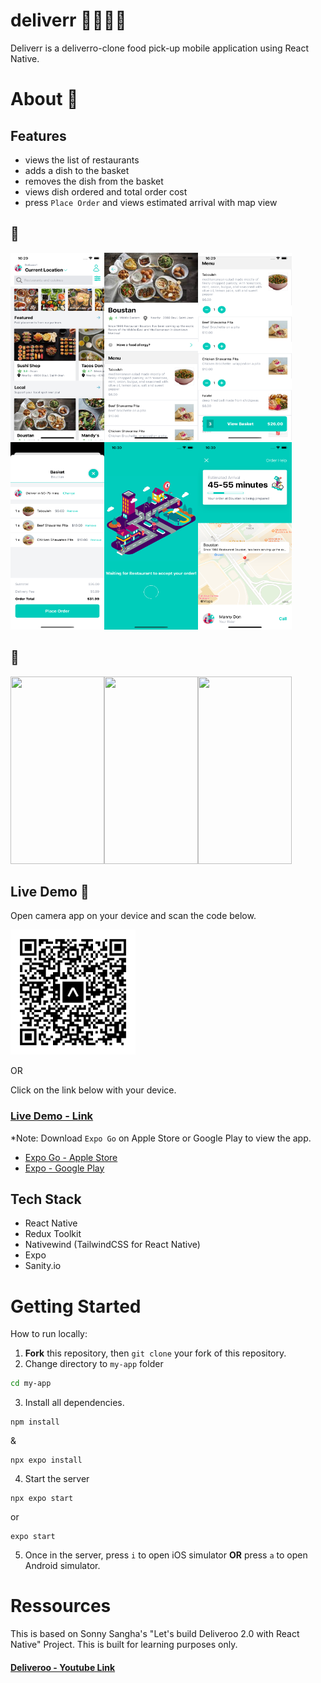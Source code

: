 # deliverr 🍕🥡🍔🌯
Deliverr is a deliverro-clone food pick-up mobile application using React Native. 

# About 📱

## Features
- views the list of restaurants
- adds a dish to the basket 
- removes the dish from the basket 
- views dish ordered and total order cost 
- press `Place Order` and views estimated arrival with map view

## 📸
<img src="./my-app/public/img/Simulator1.png" data-canonical-src="https://gyazo.com/eb5c5741b6a9a16c692170a41a49c858.png" width="150" height="300" /><img src="./my-app/public/img/Simulator2.png" data-canonical-src="https://gyazo.com/eb5c5741b6a9a16c692170a41a49c858.png" width="150" height="300" /><img src="./my-app/public/img/Simulator3.png" data-canonical-src="https://gyazo.com/eb5c5741b6a9a16c692170a41a49c858.png" width="150" height="300" /><img src="./my-app/public/img/Simulator4.png" data-canonical-src="https://gyazo.com/eb5c5741b6a9a16c692170a41a49c858.png" width="150" height="300" /><img src="./my-app/public/img/Simulator5.png" data-canonical-src="https://gyazo.com/eb5c5741b6a9a16c692170a41a49c858.png" width="150" height="300" /><img src="./my-app/public/img/Simulator6.png" data-canonical-src="https://gyazo.com/eb5c5741b6a9a16c692170a41a49c858.png" width="150" height="300" />

##  🎥
<img src="./my-app/public/img/deliverr1-view.gif" data-canonical-src="https://gyazo.com/eb5c5741b6a9a16c692170a41a49c858.png" width="150" height="300" /><img src="./my-app/public/img/adds-to-basket.gif" width="150" height="300" /><img src="./my-app/public/img/place-order.gif" data-canonical-src="https://gyazo.com/eb5c5741b6a9a16c692170a41a49c858.png" width="150" height="300" />
<!-- <img src="./my-app/public/img/deliverr-view.gif" data-canonical-src="https://gyazo.com/eb5c5741b6a9a16c692170a41a49c858.png" width="100" height="200" /> -->

## Live Demo 🔴
Open camera app on your device and scan the code below.

<a href="#instagram"><img src="./my-app/public/img/QRexpo-go.svg" alt="QR" width="200" height="200" /></a>

OR 

Click on the link below with your device. 
### [Live Demo - Link](https://expo.dev/@patriceandrea/deliverr?serviceType=classic&distribution=expo-go)

*Note: Download `Expo Go` on Apple Store or Google Play to view the app. 
- [Expo Go - Apple Store](https://apps.apple.com/ca/app/expo-go/id982107779)
- [Expo - Google Play](https://play.google.com/store/apps/details?id=host.exp.exponent&hl=en_CA&gl=US)

## Tech Stack 
- React Native 
- Redux Toolkit 
- Nativewind (TailwindCSS for React Native)
- Expo 
- Sanity.io 

# Getting Started 
How to run locally:

1. **Fork** this repository, then `git clone` your fork of this repository.
2. Change directory to `my-app` folder
```bash
cd my-app
```
3. Install all dependencies.
```
npm install
```
&
```
npx expo install
```
4. Start the server 

```
npx expo start 
```
or 

```
expo start 
```
5. Once in the server, press `i` to open iOS simulator **OR** press `a` to open Android simulator. 
# Ressources 
This is based on Sonny Sangha's "Let's build Deliveroo 2.0 with React Native" Project. This is built for learning purposes only. 
#### [Deliveroo - Youtube Link](https://www.youtube.com/watch?v=taPz40VmyzQ)